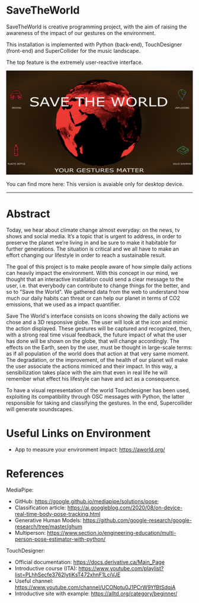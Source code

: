 # SaveTheWorld

SaveTheWorld is creative programming project, with the aim of raising the awareness of the impact of our gestures on the environment.

This installation is implemented with Python (back-end), TouchDesigner (front-end) and SuperCollider for the music landscape. 

The top feature is the extremely user-reactive interface.

<p align="center">
  <img src="Ticket.png">
</p>

You can find more here: 
This version is avaiable only for desktop device.

***

# Abstract

Today, we hear about climate change almost everyday: on the news, tv shows and social
media. It’s a topic that is urgent to address, in order to preserve the planet we’re living in and be sure to make it habitable for further generations. 
The situation is critical and we all have to make an effort changing our lifestyle in order to reach a sustainable result.

The goal of this project is to make people aware of how simple daily actions can heavily impact the environment. 
With this concept in our mind, we thought that an interactive installation could send a clear message to the user, i.e. that everybody can contribute to change things for the better, and so to "Save the World". 
We gathered data from the web to understand how much our daily habits can threat or can help our planet in terms of CO2 emissions, that we used as a impact quantifier.

Save The World's interface consists on icons showing the daily actions we chose and a 3D  responsive globe. 
The user will look at the icon and mimic the action displayed. 
These gestures will be captured and recognized, then, with a strong real time visual feedback, the future impact of what
the user has done will be shown on the globe, that will change accordingly. 
The effects on the Earth, seen by the user, must be thought in large-scale terms: as if all population
of the world does that action at that very same moment. 
The degradation, or the improvement, of the health of our planet will make the user associate the actions mimiced and their impact. 
In this way, a sensibilization takes place with the aim that even in real life he will remember what effect his lifestyle can have and act as a consequence. 

To have a visual representation of the world Touchdesigner has been used, exploiting its compatibility 
through OSC messages with Python, the latter responsible for taking and classifying the gestures. In the end, Supercollider will generate soundscapes.



# Useful Links on Environment

- App to measure your environment impact: https://aworld.org/

# References

MediaPipe:
- GitHub: https://google.github.io/mediapipe/solutions/pose; 
- Classification article: https://ai.googleblog.com/2020/08/on-device-real-time-body-pose-tracking.html
- Generative Human Models: https://github.com/google-research/google-research/tree/master/ghum
- Multiperson: https://www.section.io/engineering-education/multi-person-pose-estimator-with-python/

TouchDesigner: 
- Official documentation: https://docs.derivative.ca/Main_Page
- Introductive course (ITA): https://www.youtube.com/playlist?list=PLhhSecfe3762IytiKsT472xhnF1LciVJE
- Useful channel: https://www.youtube.com/channel/UCONptu0J1PCrW9YfBtSdqjA
- Introductive site with example: https://alltd.org/category/beginner/
